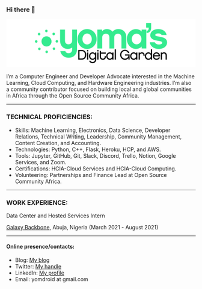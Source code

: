 ### Hi there 👋

![yoma](https://github.com/Yomdroid/Yomdroid/raw/master/yomsocial.png)


I’m a Computer Engineer and Developer Advocate interested in the Machine Learning, Cloud Computing, and Hardware Engineering industries. I’m also a community contributor focused on building local and global communities in Africa through the Open Source Community Africa.

---
### TECHNICAL PROFICIENCIES:
- Skills: Machine Learning, Electronics, Data Science, Developer Relations, Technical Writing,
Leadership, Community Management, Content Creation, and Accounting.
- Technologies: Python, C++, Flask, Heroku, HCP, and AWS.
- Tools: Jupyter, GitHub, Git, Slack, Discord, Trello, Notion, Google Services, and Zoom.
- Certifications: HCIA-Cloud Services and HCIA-Cloud Computing.
- Volunteering: Partnerships and Finance Lead at Open Source Community Africa.


---
### WORK EXPERIENCE:

Data Center and Hosted Services Intern

[Galaxy Backbone](https://galaxybackbone.com.ng/), Abuja, Nigeria (March 2021 - August 2021)

---

#### Online presence/contacts:
- Blog: [My blog](https://yomaokobiah.com)
- Twitter: [My handle](https://twitter.com/yomaokobiah)
- LinkedIn: [My profile](https://www.linkedin.com/in/ogheneyoma-okobiah/)
- Email: yomdroid at gmail.com


<!--
**Yomdroid/Yomdroid** is a ✨ _special_ ✨ repository because its `README.md` (this file) appears on your GitHub profile.

Here are some ideas to get you started:

- 🔭 I’m currently working on ...
- 🌱 I’m currently learning ...
- 👯 I’m looking to collaborate on ...
- 🤔 I’m looking for help with ...
- 💬 Ask me about ...
- 📫 How to reach me: ...
- 😄 Pronouns: ...
- ⚡ Fun fact: ...
-->
